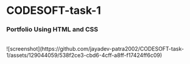 # CODESOFT-task-1
<h3>Portfolio Using HTML and CSS</h3>
<br>
![screenshot](https://github.com/jayadev-patra2002/CODESOFT-task-1/assets/129044059/538f2ce3-cbd6-4cff-a8ff-f17424ff6c09)
